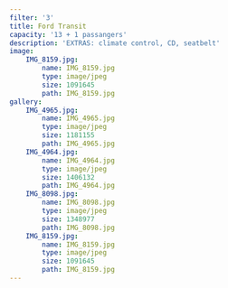 ```yaml
---
filter: '3'
title: Ford Transit
capacity: '13 + 1 passangers'
description: 'EXTRAS: climate control, CD, seatbelt'
image:
    IMG_8159.jpg:
        name: IMG_8159.jpg
        type: image/jpeg
        size: 1091645
        path: IMG_8159.jpg
gallery:
    IMG_4965.jpg:
        name: IMG_4965.jpg
        type: image/jpeg
        size: 1181155
        path: IMG_4965.jpg
    IMG_4964.jpg:
        name: IMG_4964.jpg
        type: image/jpeg
        size: 1406132
        path: IMG_4964.jpg
    IMG_8098.jpg:
        name: IMG_8098.jpg
        type: image/jpeg
        size: 1348977
        path: IMG_8098.jpg
    IMG_8159.jpg:
        name: IMG_8159.jpg
        type: image/jpeg
        size: 1091645
        path: IMG_8159.jpg
---
```

